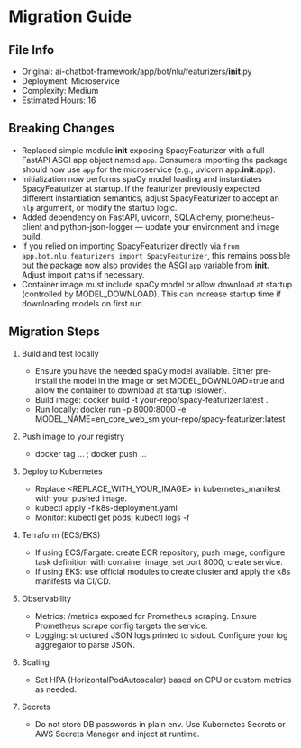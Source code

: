 # Migration Guide

## File Info
- Original: ai-chatbot-framework/app/bot/nlu/featurizers/__init__.py
- Deployment: Microservice
- Complexity: Medium
- Estimated Hours: 16

## Breaking Changes
- Replaced simple module __init__ exposing SpacyFeaturizer with a full FastAPI ASGI app object named `app`. Consumers importing the package should now use `app` for the microservice (e.g., uvicorn app.__init__:app).
- Initialization now performs spaCy model loading and instantiates SpacyFeaturizer at startup. If the featurizer previously expected different instantiation semantics, adjust SpacyFeaturizer to accept an `nlp` argument, or modify the startup logic.
- Added dependency on FastAPI, uvicorn, SQLAlchemy, prometheus-client and python-json-logger — update your environment and image build.
- If you relied on importing SpacyFeaturizer directly via `from app.bot.nlu.featurizers import SpacyFeaturizer`, this remains possible but the package now also provides the ASGI `app` variable from __init__. Adjust import paths if necessary.
- Container image must include spaCy model or allow download at startup (controlled by MODEL_DOWNLOAD). This can increase startup time if downloading models on first run.

## Migration Steps
1) Build and test locally
   - Ensure you have the needed spaCy model available. Either pre-install the model in the image or set MODEL_DOWNLOAD=true and allow the container to download at startup (slower).
   - Build image: docker build -t your-repo/spacy-featurizer:latest .
   - Run locally: docker run -p 8000:8000 -e MODEL_NAME=en_core_web_sm your-repo/spacy-featurizer:latest

2) Push image to your registry
   - docker tag ... ; docker push ...

3) Deploy to Kubernetes
   - Replace <REPLACE_WITH_YOUR_IMAGE> in kubernetes_manifest with your pushed image.
   - kubectl apply -f k8s-deployment.yaml
   - Monitor: kubectl get pods; kubectl logs -f <pod>

4) Terraform (ECS/EKS)
   - If using ECS/Fargate: create ECR repository, push image, configure task definition with container image, set port 8000, create service.
   - If using EKS: use official modules to create cluster and apply the k8s manifests via CI/CD.

5) Observability
   - Metrics: /metrics exposed for Prometheus scraping. Ensure Prometheus scrape config targets the service.
   - Logging: structured JSON logs printed to stdout. Configure your log aggregator to parse JSON.

6) Scaling
   - Set HPA (HorizontalPodAutoscaler) based on CPU or custom metrics as needed.

7) Secrets
   - Do not store DB passwords in plain env. Use Kubernetes Secrets or AWS Secrets Manager and inject at runtime.

